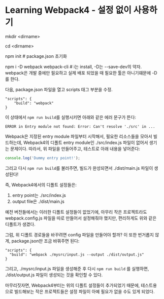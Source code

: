 # Learning Webpack4 - 설정 없이 사용하기

mkdir \<dirname>

cd \<dirname>

npm init # package.json 초기화

npm i -D webpack webpack-cli # i는 install, -D는 --save-dev의 약자. webpack은 개발 중에만 필요하고 실제 배포 되었을 때 필요한 툴은 아니기떄문에 -D를 한다.

다음, package.json 파일을 열고 scripts 태그 부분을 수정.
```
"scripts": {
    "build": "webpack"
}
```

이 상태에서 ```npm run build```를 실행시키면 아래와 같은 에러 문구가 뜬다:
```
ERROR in Entry module not found: Error: Can't resolve './src' in ...
```

Webpack은 지정된 entry module 파일부터 시작해서, 필요한 리소스들을 모아서 빌드하는데,
Webpack4의 디폴트 entry module인 ./src/index.js 파일이 없어서 생기는 문제이다.
따라서, 위 파일을 만들어주고, 테스트로 아래 내용을 넣어준다:
```js
console.log('Dummy entry point!');
```

그리고 다시 ```npm run build```를 불러주면, 빌드가 완성되면서 ./dist/main.js
파일이 생성된다!

즉, Webpack4에서의 디폴트 설정들은:
1) entry point는 ./src/index.js
2) output file은 ./dist/main.js

예전 버전들에서는 이러한 디폴트 설정들이 없었기에, 아무리 작은 프로젝트라도
webpack.config.js 파일을 따로 만들어서 설정해줘야 했지만, 편리하게도
위와 같은 디폴트가 생겼다.

그럼, 위 디폴트 경로들을 바꾸려면 config 파일을 만들어야 할까?
이 또한 번거롭지 않게, package.json만 조금 바꿔주면 된다:
```
"scripts": {
  "build": "webpack ./mysrc/input.js --output ./dist/output.js"
}
```
그리고, ./mysrc/input.js 파일을 생성해준 후 다시 ```npm run build```
를 실행하면, ./dist/output.js 파일이 생성되는 것을 확인할 수 있다.

마무리짓자면, Webpack4부터는 위의 디폴트 설정들이 추가되었기 때문에,
테스트용으로 빌드해보는 작은 프로젝트들은 설정 파일이 아예 필요가 없을 수도 있게 되었다.
